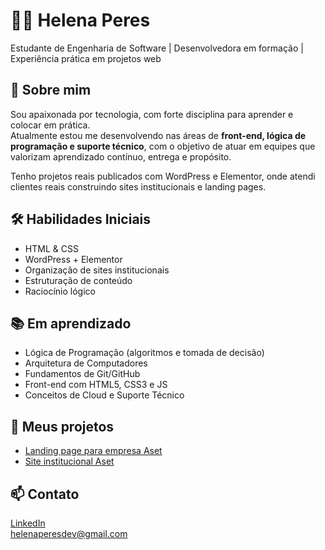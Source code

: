# 👩‍💻 Helena Peres

Estudante de Engenharia de Software | Desenvolvedora em formação | Experiência prática em projetos web
## 🚀 Sobre mim

Sou apaixonada por tecnologia, com forte disciplina para aprender e colocar em prática.  
Atualmente estou me desenvolvendo nas áreas de **front-end, lógica de programação e suporte técnico**, com o objetivo de atuar em equipes que valorizam aprendizado contínuo, entrega e propósito.

Tenho projetos reais publicados com WordPress e Elementor, onde atendi clientes reais construindo sites institucionais e landing pages.

## 🛠️ Habilidades Iniciais

- HTML & CSS
- WordPress + Elementor
- Organização de sites institucionais
- Estruturação de conteúdo
- Raciocínio lógico

## 📚 Em aprendizado

- Lógica de Programação (algoritmos e tomada de decisão)
- Arquitetura de Computadores
- Fundamentos de Git/GitHub
- Front-end com HTML5, CSS3 e JS
- Conceitos de Cloud e Suporte Técnico

## 🔗 Meus projetos

- [Landing page para empresa Aset](https://github.com/HelenaPeres/landingpage-aset-carga)
- [Site institucional Aset](https://github.com/HelenaPeres/aset-carga-site-institucional)

## 📫 Contato

[LinkedIn](https://linkedin.com/in/helenadev)  
helenaperesdev@gmail.com 

